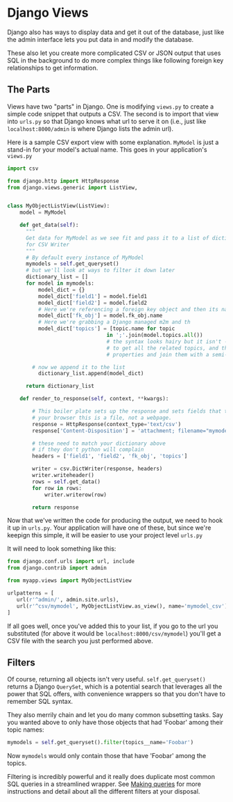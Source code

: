 # Django Views

Django also has ways to display data and get it out of the database, just like
the admin interface lets you put data in and modify the database.

These also let you create more complicated CSV or JSON output that uses SQL
in the background to do more complex things like following foreign key
relationships to get information.

## The Parts

Views have two "parts" in Django. One is modifying `views.py` to create a simple
code snippet that outputs a CSV. The second is to import that view into
`urls.py` so that Django knows what url to serve it on (i.e., just like
`localhost:8000/admin` is where Django lists the admin url).

Here is a sample CSV export view with some explanation. `MyModel` is just a
stand-in for your model's actual name. This goes in your application's `views.py`

```python
import csv

from django.http import HttpResponse
from django.views.generic import ListView,


class MyObjectListView(ListView):
    model = MyModel

    def get_data(self):
      """
      Get data for MyModel as we see fit and pass it to a list of dictionaries
      for CSV Writer
      """
      # By default every instance of MyModel
      mymodels = self.get_queryset()
      # but we'll look at ways to filter it down later
      dictionary_list = []
      for model in mymodels:
          model_dict = {}
          model_dict['field1'] = model.field1
          model_dict['field2'] = model.field2
          # Here we're referencing a foreign key object and then its name
          model_dict['fk_obj'] = model.fk_obj.name
          # Here we're grabbing a Django managed m2m and th
          model_dict['topics'] = [topic.name for topic
                                in ';'.join(model.topics.all())
                                # the syntax looks hairy but it isn't -- we're just telling python
                                # to get all the related topics, and then make a list of their name
                                # properties and join them with a semi-colon

        # now we append it to the list
          dictionary_list.append(model_dict)

      return dictionary_list

    def render_to_response(self, context, **kwargs):

        # This boiler plate sets up the response and sets fields that tell
        # your browser this is a file, not a webpage.
        response = HttpResponse(context_type='text/csv')
        response['Content-Disposition'] = 'attachment; filename="mymodel.csv"'

        # these need to match your dictionary above
        # if they don't python will complain
        headers = ['field1', 'field2', 'fk_obj', 'topics']

        writer = csv.DictWriter(response, headers)
        writer.writeheader()
        rows = self.get_data()
        for row in rows:
            writer.writerow(row)

        return response  
```

Now that we've written the code for producing the output, we need to
hook it up in `urls.py`. Your application will have one of these, but since
we're keepign this simple, it will be easier to use your project level `urls.py`

It will need to look something like this:
```python
from django.conf.urls import url, include
from django.contrib import admin

from myapp.views import MyObjectListView

urlpatterns = [
   url(r'^admin/', admin.site.urls),
   url(r'^csv/mymodel', MyObjectListView.as_view(), name='mymodel_csv'),
]

```

If all goes well, once you've added this to your list, if you go to the url you
substituted (for above it would be `localhost:8000/csv/mymodel`) you'll get a CSV
file with the search you just performed above.

## Filters

Of course, returning all objects isn't very useful. `self.get_queryset()` returns
a Django `QuerySet`, which is a potential search that leverages all the power that
SQL offers, with convenience wrappers so that you don't have to remember SQL
syntax.

They also merrily chain and let you do many common subsetting tasks. Say you wanted
above to only have those objects that had 'Foobar' among their topic names:

```python
mymodels = self.get_queryset().filter(topics__name='Foobar')
```

Now `mymodels` would only contain those that have 'Foobar' among the topics.

Filtering is incredibly powerful and it really does duplicate most common SQL
queries in a streamlined wrapper. See [Making queries](https://docs.djangoproject.com/en/2.0/topics/db/queries/)
for more instructions and detail about all the different filters at your disposal.
